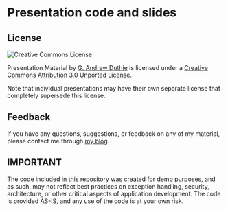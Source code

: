 Presentation code and slides
============================

## License

![Creative Commons License](http://i.creativecommons.org/l/by/3.0/88x31.png "Creative Commons License")

Presentation Material by [G. Andrew Duthie](http://devhammer.net) is licensed under a [Creative Commons Attribution 3.0 Unported License](http://creativecommons.org/licenses/by/3.0/).

Note that individual presentations may have their own separate license that completely supersede this license.

## Feedback

If you have any questions, suggestions, or feedback on any of my material, please contact me through [my blog](http://devhammer.net/contact).

## IMPORTANT

The code included in this repository was created for demo purposes, and as such, may not reflect best practices on 
exception handling, security, architecture, or other critical aspects of application development. The code is provided 
AS-IS, and any use of the code is at your own risk.
